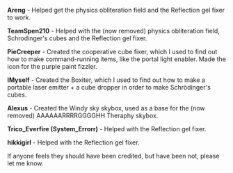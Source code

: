 **Areng** - Helped get the physics obliteration field and the Reflection gel fixer to work.

**TeamSpen210** - Helped with the (now removed) physics obliteration field, Schrodinger's cubes and the Reflection gel fixer.

**PieCreeper** - Created the cooperative cube fixer, which I used to find out how to make command-running items, like the portal light enabler. Made the icon for the purple paint fizzler.

**IMyself** - Created the Boxiter, which I used to find out how to make a portable laser emitter + a cube dropper in order to make Schrödinger's cubes.

**Alexus** - Created the Windy sky skybox, used as a base for the (now removed) AAAAAARRRRGGGGHH Theraphy skybox.

**Trico_Everfire (System_Errorr)** - Helped with the Reflection gel fixer.

**hikkigirl** - Helped with the Reflection gel fixer.

If anyone feels they should have been credited, but have been not, please let me know.
